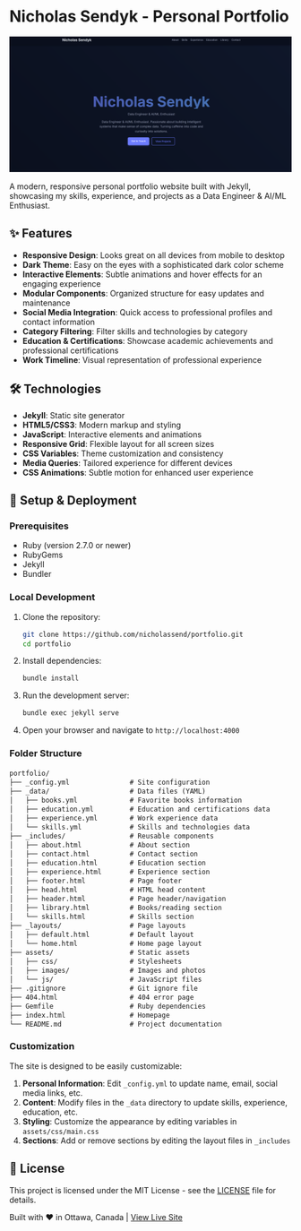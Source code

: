 # Nicholas Sendyk - Personal Portfolio

![Portfolio Screenshot](assets/images/portfolio-screenshot.png)

A modern, responsive personal portfolio website built with Jekyll, showcasing my skills, experience, and projects as a Data Engineer & AI/ML Enthusiast.

## ✨ Features

- **Responsive Design**: Looks great on all devices from mobile to desktop
- **Dark Theme**: Easy on the eyes with a sophisticated dark color scheme
- **Interactive Elements**: Subtle animations and hover effects for an engaging experience
- **Modular Components**: Organized structure for easy updates and maintenance
- **Social Media Integration**: Quick access to professional profiles and contact information
- **Category Filtering**: Filter skills and technologies by category
- **Education & Certifications**: Showcase academic achievements and professional certifications
- **Work Timeline**: Visual representation of professional experience

## 🛠️ Technologies

- **Jekyll**: Static site generator
- **HTML5/CSS3**: Modern markup and styling
- **JavaScript**: Interactive elements and animations
- **Responsive Grid**: Flexible layout for all screen sizes
- **CSS Variables**: Theme customization and consistency
- **Media Queries**: Tailored experience for different devices
- **CSS Animations**: Subtle motion for enhanced user experience

## 🚀 Setup & Deployment

### Prerequisites

- Ruby (version 2.7.0 or newer)
- RubyGems
- Jekyll
- Bundler

### Local Development

1. Clone the repository:
   ```bash
   git clone https://github.com/nicholassend/portfolio.git
   cd portfolio
   ```

2. Install dependencies:
   ```bash
   bundle install
   ```

3. Run the development server:
   ```bash
   bundle exec jekyll serve
   ```

4. Open your browser and navigate to `http://localhost:4000`

### Folder Structure

```
portfolio/
├── _config.yml               # Site configuration
├── _data/                    # Data files (YAML)
│   ├── books.yml             # Favorite books information
│   ├── education.yml         # Education and certifications data
│   ├── experience.yml        # Work experience data
│   └── skills.yml            # Skills and technologies data
├── _includes/                # Reusable components
│   ├── about.html            # About section
│   ├── contact.html          # Contact section
│   ├── education.html        # Education section
│   ├── experience.html       # Experience section
│   ├── footer.html           # Page footer
│   ├── head.html             # HTML head content
│   ├── header.html           # Page header/navigation
│   ├── library.html          # Books/reading section
│   └── skills.html           # Skills section
├── _layouts/                 # Page layouts
│   ├── default.html          # Default layout
│   └── home.html             # Home page layout
├── assets/                   # Static assets
│   ├── css/                  # Stylesheets
│   ├── images/               # Images and photos
│   └── js/                   # JavaScript files
├── .gitignore                # Git ignore file
├── 404.html                  # 404 error page
├── Gemfile                   # Ruby dependencies
├── index.html                # Homepage
└── README.md                 # Project documentation
```

### Customization

The site is designed to be easily customizable:

1. **Personal Information**: Edit `_config.yml` to update name, email, social media links, etc.
2. **Content**: Modify files in the `_data` directory to update skills, experience, education, etc.
3. **Styling**: Customize the appearance by editing variables in `assets/css/main.css`
4. **Sections**: Add or remove sections by editing the layout files in `_includes`

## 📝 License

This project is licensed under the MIT License - see the [LICENSE](LICENSE) file for details.

Built with ❤️ in Ottawa, Canada | [View Live Site](https://nicholassend.github.io)
